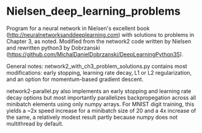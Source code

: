 # Nielsen_deep_learning_problems
Program for a neural network in Nielsen's excellent book (http://neuralnetworksanddeeplearning.com) with solutions to problems in Chapter 3, as noted.  Modified from the network2 code written by Nielsen and rewritten python3 by Dobrzanski (https://github.com/MichalDanielDobrzanski/DeepLearningPython35).

General notes: network2_with_ch3_problem_solutions.py contains most modifications: early stopping, learning rate decay, L1 or L2 regularization, and an option for momentum-based gradient descent. 

network2-parallel.py also implements an early stopping and learning rate decay options but most importantly parallelizes backpropegation across all minibatch elements using only numpy arrays.  For MNIST digit training, this yields a ~2x speed increase for a minibatch size of 20 and a 4x increase of the same, a relatively modest result partly because numpy does not multithread by default.
